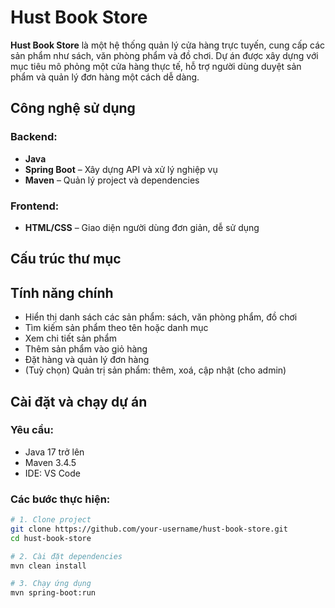 # Hust Book Store

**Hust Book Store** là một hệ thống quản lý cửa hàng trực tuyến, cung cấp các sản phẩm như sách, văn phòng phẩm và đồ chơi. Dự án được xây dựng với mục tiêu mô phỏng một cửa hàng thực tế, hỗ trợ người dùng duyệt sản phẩm và quản lý đơn hàng một cách dễ dàng.

##  Công nghệ sử dụng

### Backend:
- **Java**
- **Spring Boot** – Xây dựng API và xử lý nghiệp vụ
- **Maven** – Quản lý project và dependencies

### Frontend:
- **HTML/CSS** – Giao diện người dùng đơn giản, dễ sử dụng

## Cấu trúc thư mục


##  Tính năng chính

-  Hiển thị danh sách các sản phẩm: sách, văn phòng phẩm, đồ chơi
-  Tìm kiếm sản phẩm theo tên hoặc danh mục
-  Xem chi tiết sản phẩm
-  Thêm sản phẩm vào giỏ hàng
-  Đặt hàng và quản lý đơn hàng
-  (Tuỳ chọn) Quản trị sản phẩm: thêm, xoá, cập nhật (cho admin)

## Cài đặt và chạy dự án

### Yêu cầu:
- Java 17 trở lên
- Maven 3.4.5
- IDE: VS Code

### Các bước thực hiện:

```bash
# 1. Clone project
git clone https://github.com/your-username/hust-book-store.git
cd hust-book-store

# 2. Cài đặt dependencies
mvn clean install

# 3. Chạy ứng dụng
mvn spring-boot:run
